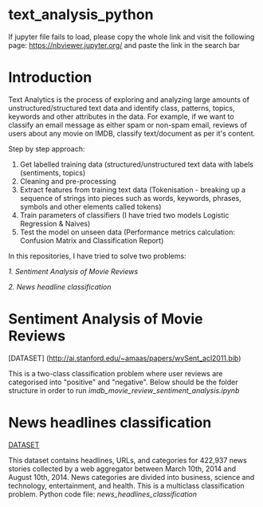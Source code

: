 # text_analysis_python

If jupyter file fails to load, please copy the whole link and visit the following page:
https://nbviewer.jupyter.org/ and paste the link in the search bar

# Introduction

Text Analytics is the process of exploring and analyzing large amounts of unstructured/structured text data and  identify class, patterns, topics, keywords and other attributes in the data. For example, if we want to classify an email message as either spam or non-spam email, reviews of users about any movie on IMDB, classify text/document as per it's content.

Step by step approach:

 1. Get labelled training data (structured/unstructured text data with labels (sentiments, topics)
 2. Cleaning and pre-processing 
 3. Extract features from training text data (Tokenisation -  breaking up a sequence of strings into pieces such as words, keywords,         phrases, symbols and other elements called tokens)
 4. Train parameters of classifiers (I have tried two models Logistic Regression & Naives)
 5. Test the model on unseen data (Performance metrics calculation: Confusion Matrix and Classification Report)


In this repositories, I have tried to solve two problems:

 *1. Sentiment Analysis of Movie Reviews*
 
 *2. News headline classification*

# Sentiment Analysis of Movie Reviews

[DATASET] (http://ai.stanford.edu/~amaas/papers/wvSent_acl2011.bib)

This is a two-class classification problem where user reviews are categorised into "positive" and "negative". Below should be the folder structure in order to run *imdb_movie_review_sentiment_analysis.ipynb*

# News headlines classification

[DATASET](https://www.kaggle.com/uciml/news-aggregator-dataset/home)

This dataset contains headlines, URLs, and categories for 422,937 news stories collected by a web aggregator between March 10th, 2014 and August 10th, 2014.
News categories are divided into business, science and technology, entertainment, and health.
This is a multiclass classification problem. 
Python code file: *news_headlines_classification*
